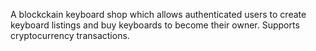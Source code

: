 A blockckain keyboard shop which allows authenticated users to create keyboard listings and buy keyboards to become their owner. Supports cryptocurrency transactions.
